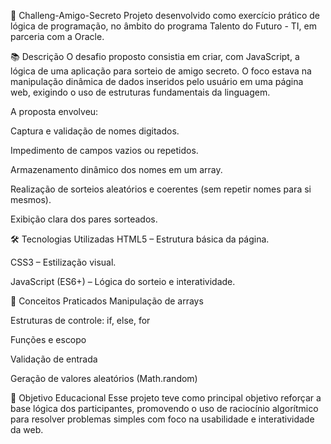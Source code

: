 🎁 Challeng-Amigo-Secreto
Projeto desenvolvido como exercício prático de lógica de programação, no âmbito do programa Talento do Futuro - TI, em parceria com a Oracle.

📚 Descrição
O desafio proposto consistia em criar, com JavaScript, a lógica de uma aplicação para sorteio de amigo secreto. O foco estava na manipulação dinâmica de dados inseridos pelo usuário em uma página web, exigindo o uso de estruturas fundamentais da linguagem.

A proposta envolveu:

Captura e validação de nomes digitados.

Impedimento de campos vazios ou repetidos.

Armazenamento dinâmico dos nomes em um array.

Realização de sorteios aleatórios e coerentes (sem repetir nomes para si mesmos).

Exibição clara dos pares sorteados.

🛠️ Tecnologias Utilizadas
HTML5 – Estrutura básica da página.

CSS3 – Estilização visual.

JavaScript (ES6+) – Lógica do sorteio e interatividade.

🧠 Conceitos Praticados
Manipulação de arrays

Estruturas de controle: if, else, for

Funções e escopo

Validação de entrada

Geração de valores aleatórios (Math.random)

🚀 Objetivo Educacional
Esse projeto teve como principal objetivo reforçar a base lógica dos participantes, promovendo o uso de raciocínio algorítmico para resolver problemas simples com foco na usabilidade e interatividade da web.


